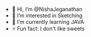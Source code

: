 - 👋 Hi, I’m @NishaJeganathan
- 👀 I’m interested in Sketching
- 🌱 I’m currently learning JAVA
- ⚡ Fun fact: I don't like sweets

<!---
NishaJeganathan/NishaJeganathan is a ✨ special ✨ repository because its `README.md` (this file) appears on your GitHub profile.
You can click the Preview link to take a look at your changes.
--->
